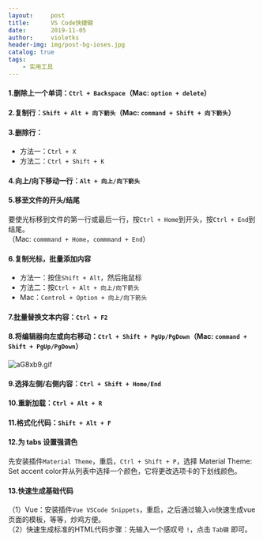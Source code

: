 ```yaml
---
layout:     post
title:      VS Code快捷键
date:       2019-11-05
author:     violetks
header-img: img/post-bg-ioses.jpg
catalog: true
tags:
    - 实用工具
---
```


#### 1.删除上一个单词：`Ctrl + Backspace`（Mac: `option + delete`）

#### 2.复制行：`Shift + Alt + 向下箭头`（Mac: `command + Shift + 向下箭头`）

#### 3.删除行：
- 方法一：`Ctrl + X`
- 方法二：`Ctrl + Shift + K`

#### 4.向上/向下移动一行：`Alt + 向上/向下箭头`

#### 5.移至文件的开头/结尾

要使光标移到文件的第一行或最后一行，按`Ctrl + Home`到开头，按`Ctrl + End`到结尾。<br>
（Mac: `commmand + Home`，`commmand + End`）

#### 6.复制光标，批量添加内容
- 方法一：按住`Shift + Alt`，然后拖鼠标<br>
- 方法二：按`Ctrl + Alt + 向上/向下箭头`<br>
- Mac：`Control + Option + 向上/向下箭头`

#### 7.批量替换文本内容：`Ctrl + F2`

#### 8.将编辑器向左或向右移动：`Ctrl + Shift + PgUp/PgDown`（Mac: `command + Shift + PgUp/PgDown`）
![aG8xb9.gif](https://s1.ax1x.com/2020/08/01/aG8xb9.gif)
<!-- ![aG8xb9.gif](/instructPic/aG8xb9.gif) -->

#### 9.选择左侧/右侧内容：`Ctrl + Shift + Home/End`

#### 10.重新加载：`Ctrl + Alt + R`

#### 11.格式化代码：`Shift + Alt + F`

#### 12.为 tabs 设置强调色
先安装插件`Material Theme`，重启，`Ctrl + Shift + P`，选择 Material Theme: Set accent color并从列表中选择一个颜色，它将更改选项卡的下划线颜色。

#### 13.快速生成基础代码
（1）Vue：安装插件`Vue VSCode Snippets`，重启，之后通过输入`vb`快速生成vue页面的模板，等等，炒鸡方便。<br>
（2）快速生成标准的HTML代码步骤：先输入一个感叹号 `!`，点击 `Tab键` 即可。